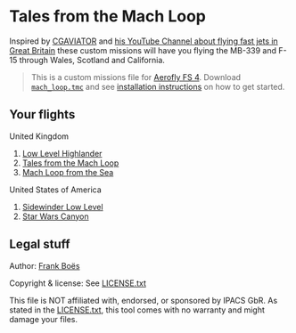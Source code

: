 # Tales from the Mach Loop

Inspired by [CGAVIATOR](https://www.cgaviator.co.uk/) and [his YouTube Channel about flying fast jets in Great Britain](https://www.youtube.com/cgaviator) these custom missions will have you flying the MB-339 and F-15 through Wales, Scotland and California.

> This is a custom missions file for [Aerofly FS 4](https://www.aerofly.com/). Download [`mach_loop.tmc`](./mach_loop.tmc) and see [installation instructions](https://fboes.github.io/aerofly-missions/docs/generic-installation.html) on how to get started.

## Your flights

United Kingdom

1. [Low Level Highlander](./Low_Level_Highlander.md)
1. [Tales from the Mach Loop](./Mach_Loop.md)
1. [Mach Loop from the Sea](./Mach_Loop_from_the_Sea.md)

United States of America

1. [Sidewinder Low Level](./Sidewinder_Low_Level.md)
1. [Star Wars Canyon](./Star_Wars_Canyon.md)

## Legal stuff

Author: [Frank Boës](https://3960.org)

Copyright & license: See [LICENSE.txt](../../LICENSE.txt)

This file is NOT affiliated with, endorsed, or sponsored by IPACS GbR. As stated in the [LICENSE.txt](../../LICENSE.txt), this tool comes with no warranty and might damage your files.
